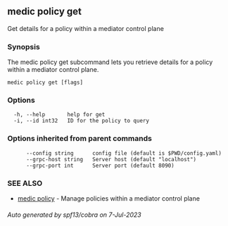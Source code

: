 ## medic policy get

Get details for a policy within a mediator control plane

### Synopsis

The medic policy get subcommand lets you retrieve details for a policy within a
mediator control plane.

```
medic policy get [flags]
```

### Options

```
  -h, --help       help for get
  -i, --id int32   ID for the policy to query
```

### Options inherited from parent commands

```
      --config string      config file (default is $PWD/config.yaml)
      --grpc-host string   Server host (default "localhost")
      --grpc-port int      Server port (default 8090)
```

### SEE ALSO

* [medic policy](medic_policy.md)	 - Manage policies within a mediator control plane

###### Auto generated by spf13/cobra on 7-Jul-2023
